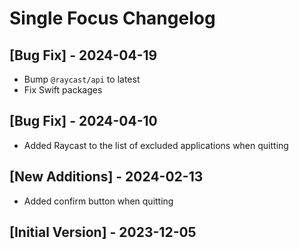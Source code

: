 # Single Focus Changelog

## [Bug Fix] - 2024-04-19

- Bump `@raycast/api` to latest
- Fix Swift packages

## [Bug Fix] - 2024-04-10

- Added Raycast to the list of excluded applications when quitting

## [New Additions] - 2024-02-13

- Added confirm button when quitting

## [Initial Version] - 2023-12-05
